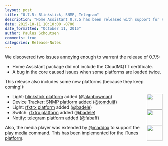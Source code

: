 ```yaml
---
layout: post
title: "0.7.5: Blinkstick, SNMP, Telegram"
description: "Home Assistant 0.7.5 has been released with support for RFXtrx, Blinkstick, SNMP and Telegram."
date: 2015-10-11 10:10:00 -0700
date_formatted: "October 11, 2015"
author: Paulus Schoutsen
comments: true
categories: Release-Notes
---
```


We discovered two issues annoying enough to warrent the release of 0.7.5:

- Home Assistant package did not include the CloudMQTT certificate.
- A bug in the core caused issues when some platforms are loaded twice.

This release also includes some new platforms (because they keep coming!):

<img src='/images/supported_brands/blinkstick.png' style='border:none; box-shadow: none; float: right;' height='50' /><img src='/images/supported_brands/rfxtrx.png' style='border:none; box-shadow: none; float: right; clear: right;' height='50' /><img src='/images/supported_brands/telegram.png' style='border:none; box-shadow: none; float: right; clear: right;' height='50' />

 - Light: [blinkstick platform](/components/light.blinksticklight/) added ([@alanbowman](https://github.com/alanbowman))
 - Device Tracker: [SNMP platform](/components/device_tracker.snmp/) added ([@tomduijf](https://github.com/tomduijf))
 - Light: [rfxtrx platform](/components/light.rfxtrx/) added ([@badele](https://github.com/badele))
 - Switch: [rfxtrx platform](/components/switch.rfxtrx/) added ([@badele](https://github.com/badele))
 - Notify: [telegram platform](/components/notify.telegram/) added ([@fabaff](https://github.com/fabaff))

Also, the media player was extended by [@maddox](https://github.com/maddox) to support the play media command. This has been implemented for the [iTunes platform](/components/media_player.itunes/).
